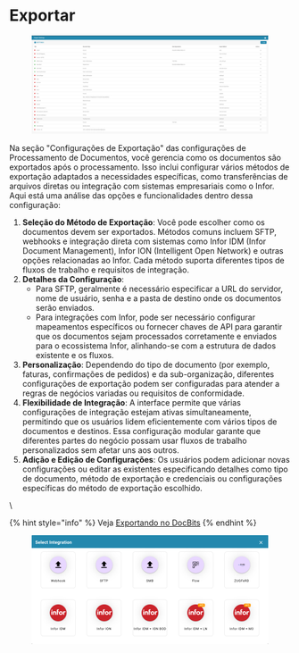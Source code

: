 # Exportar

<figure><img src="../../../.gitbook/assets/Bildschirmfoto 2024-05-08 um 11.51.28.png" alt=""><figcaption></figcaption></figure>

Na seção "Configurações de Exportação" das configurações de Processamento de Documentos, você gerencia como os documentos são exportados após o processamento. Isso inclui configurar vários métodos de exportação adaptados a necessidades específicas, como transferências de arquivos diretas ou integração com sistemas empresariais como o Infor. Aqui está uma análise das opções e funcionalidades dentro dessa configuração:

1. **Seleção do Método de Exportação**: Você pode escolher como os documentos devem ser exportados. Métodos comuns incluem SFTP, webhooks e integração direta com sistemas como Infor IDM (Infor Document Management), Infor ION (Intelligent Open Network) e outras opções relacionadas ao Infor. Cada método suporta diferentes tipos de fluxos de trabalho e requisitos de integração.
2. **Detalhes da Configuração**:
   * Para SFTP, geralmente é necessário especificar a URL do servidor, nome de usuário, senha e a pasta de destino onde os documentos serão enviados.
   * Para integrações com Infor, pode ser necessário configurar mapeamentos específicos ou fornecer chaves de API para garantir que os documentos sejam processados corretamente e enviados para o ecossistema Infor, alinhando-se com a estrutura de dados existente e os fluxos.
3. **Personalização**: Dependendo do tipo de documento (por exemplo, faturas, confirmações de pedidos) e da sub-organização, diferentes configurações de exportação podem ser configuradas para atender a regras de negócios variadas ou requisitos de conformidade.
4. **Flexibilidade de Integração**: A interface permite que várias configurações de integração estejam ativas simultaneamente, permitindo que os usuários lidem eficientemente com vários tipos de documentos e destinos. Essa configuração modular garante que diferentes partes do negócio possam usar fluxos de trabalho personalizados sem afetar uns aos outros.
5. **Adição e Edição de Configurações**: Os usuários podem adicionar novas configurações ou editar as existentes especificando detalhes como tipo de documento, método de exportação e credenciais ou configurações específicas do método de exportação escolhido.

\

{% hint style="info" %}
Veja [Exportando no DocBits](../../setup/exporting-in-docbits/)
{% endhint %}

<figure><img src="../../../.gitbook/assets/Bildschirmfoto 2024-05-08 um 11.52.00.png" alt=""><figcaption></figcaption></figure>
